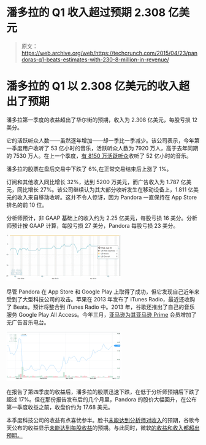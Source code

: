 # 潘多拉的 Q1 收入超过预期 2.308 亿美元 

> 原文：<https://web.archive.org/web/https://techcrunch.com/2015/04/23/pandoras-q1-beats-estimates-with-230-8-million-in-revenue/>

# 潘多拉的 Q1 以 2.308 亿美元的收入超出了预期

潘多拉第一季度的收益超出了华尔街的预期，收入为 2.308 亿美元，每股亏损 12 美分。

它的活跃听众人数——虽然逐年增加——却一季比一季减少。该公司表示，今年第一季度用户收听了 53 亿小时的音乐，活跃听众人数为 7920 万人，高于去年同期的 7530 万人。在上一个季度，[有 8150 万活跃听众](https://web.archive.org/web/20221206211917/https://beta.techcrunch.com/2015/02/05/pandora-q4-falls-short-with-268m-in-revenue/)收听了 52 亿小时的音乐。

潘多拉的股票在盘后交易中下跌了 6%,在正常交易结束后上涨了 1%。

订阅和其他收入同比增长 32%，达到 5200 万美元，而广告收入为 1.787 亿美元，同比增长 27%。该公司继续认为其大部分收听发生在移动设备上，1.811 亿美元的收入来自移动收听。这并不令人惊讶，因为 Pandora 一直保持在 App Store 排名的前 10 位。

分析师预计，非 GAAP 基础上的收入约为 2.25 亿美元，每股亏损 16 美分。分析师预计按 GAAP 计算，每股亏损 27 美分，Pandora 每股亏损 23 美分。

![pandora app rankings](img/44606ac6aea7523c7dcead1118a6d122.png)

尽管 Pandora 在 App Store 和 Google Play 上取得了成功，但它发现自己近年来受到了大型科技公司的攻击。苹果在 2013 年发布了 iTunes Radio，最近还收购了 Beats，预计将整合到 iTunes Radio 中。2013 年，谷歌还推出了自己的音乐服务 Google Play All Access。今年三月，[亚马逊为其亚马逊 Prime](https://web.archive.org/web/20221206211917/https://beta.techcrunch.com/2015/03/23/amazon-prime-music-takes-on-pandora-with-addition-of-prime-stations-on-ios/#.yx4hxw:Fuhg) 会员增加了无广告音乐电台。

![pandora stock 90 days](img/adaf8a747e54d3626613d0b00be56b56.png)

在报告了第四季度的收益后，潘多拉的股票迅速下跌，在低于分析师预期后下跌了超过 17%。但在那份报告发布后的几个月里，Pandora 的股价大幅回升，在公布第一季度收益之前，收盘价约为 17.68 美元。

本季度科技公司的收益有点喜忧参半。脸书[未能达到分析师对收入](https://web.archive.org/web/20221206211917/https://beta.techcrunch.com/2015/04/22/facebook-q1-2015-earnings/)的预期，谷歌今天公布的收益显示[未能达到每股收益](https://web.archive.org/web/20221206211917/https://beta.techcrunch.com/2015/02/05/pandora-q4-falls-short-with-268m-in-revenue/)的预期。与此同时，微软[的收益和收入都超出预期。](https://web.archive.org/web/20221206211917/https://beta.techcrunch.com/2015/04/23/microsoft-beats-in-its-fq3-with-revenue-of-21-7b-eps-of-0-61/)